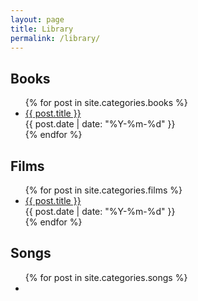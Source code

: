 ```yaml
---
layout: page
title: Library
permalink: /library/
---
```


<h2>Books</h2>
<ul>
{% for post in site.categories.books %}
  <li>
    <a href="{{ post.url | relative_url }}">{{ post.title }}</a><br>
    <span class="post-meta">{{ post.date | date: "%Y-%m-%d" }}</span>
  </li>
{% endfor %}
</ul>

<h2>Films</h2>
<ul>
{% for post in site.categories.films %}
  <li>
    <a href="{{ post.url | relative_url }}">{{ post.title }}</a><br>
    <span class="post-meta">{{ post.date | date: "%Y-%m-%d" }}</span>
  </li>
{% endfor %}
</ul>

<h2>Songs</h2>
<ul>
{% for post in site.categories.songs %}
  <li>
    <a
